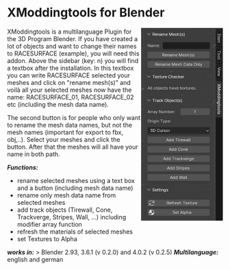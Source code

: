 # XModdingtools for Blender
<img align="right" src="pictures/image_01.jpg" height="450">
XModdingtools is a multilanguage Plugin for the 3D Program Blender. If you have created a lot of objects and want to change their names to RACESURFACE (example), you will need this addon. Above the sidebar (key: n) you will find a textbox after the installation. In this textbox you can write RACESURFACE selected your meshes and click on "rename mesh(s)" and voilà all your selected meshes now have the name: RACESURFACE_01, RACESURFACE_02 etc (including the mesh data name).

The second button is for people who only want to rename the mesh data names, but not the mesh names (important for export to fbx, obj,..). Select your meshes and click the button. After that the meshes will all have your name in both path.

***Functions:***
- rename selected meshes using a text box and a button (including mesh data name)
- rename only mesh data name from selected meshes 
- add track objects (Tirewall, Cone, Trackverge, Stripes, Wall, ...) including modifier array function
- refresh the materials of selected meshes
- set Textures to Alpha

***works in:*** > Blender 2.93, 3.6.1 (v 0.2.0) and 4.0.2 (v 0.2.5)
***Multilanguage:*** english and german
